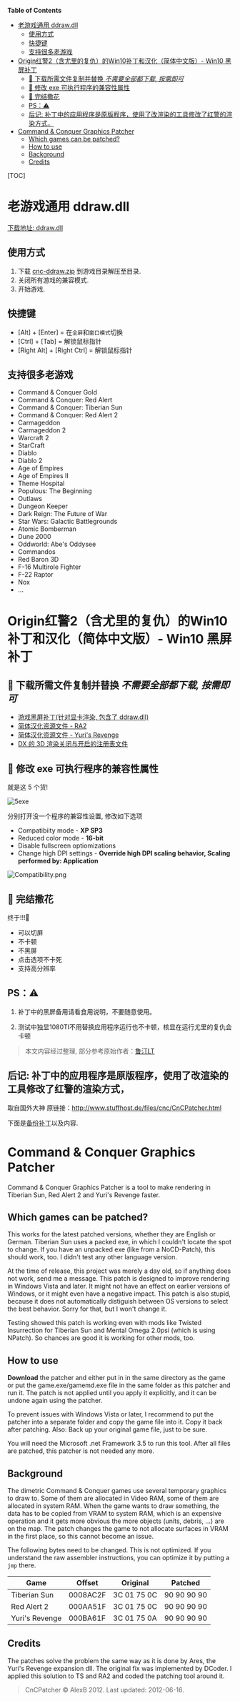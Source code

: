 <!-- START doctoc generated TOC please keep comment here to allow auto update -->
<!-- DON'T EDIT THIS SECTION, INSTEAD RE-RUN doctoc TO UPDATE -->
**Table of Contents**

- [老游戏通用 ddraw.dll](#%E8%80%81%E6%B8%B8%E6%88%8F%E9%80%9A%E7%94%A8-ddrawdll)
  - [使用方式](#%E4%BD%BF%E7%94%A8%E6%96%B9%E5%BC%8F)
  - [快捷键](#%E5%BF%AB%E6%8D%B7%E9%94%AE)
  - [支持很多老游戏](#%E6%94%AF%E6%8C%81%E5%BE%88%E5%A4%9A%E8%80%81%E6%B8%B8%E6%88%8F)
- [Origin红警2（含尤里的复仇）的Win10补丁和汉化（简体中文版）- Win10 黑屏补丁](#origin%E7%BA%A2%E8%AD%A62%E5%90%AB%E5%B0%A4%E9%87%8C%E7%9A%84%E5%A4%8D%E4%BB%87%E7%9A%84win10%E8%A1%A5%E4%B8%81%E5%92%8C%E6%B1%89%E5%8C%96%E7%AE%80%E4%BD%93%E4%B8%AD%E6%96%87%E7%89%88--win10-%E9%BB%91%E5%B1%8F%E8%A1%A5%E4%B8%81)
  - [🧻 下载所需文件复制并替换 *不需要全部都下载, 按需即可*](#%F0%9F%A7%BB-%E4%B8%8B%E8%BD%BD%E6%89%80%E9%9C%80%E6%96%87%E4%BB%B6%E5%A4%8D%E5%88%B6%E5%B9%B6%E6%9B%BF%E6%8D%A2-%E4%B8%8D%E9%9C%80%E8%A6%81%E5%85%A8%E9%83%A8%E9%83%BD%E4%B8%8B%E8%BD%BD-%E6%8C%89%E9%9C%80%E5%8D%B3%E5%8F%AF)
  - [🔧 修改 exe 可执行程序的兼容性属性](#-%E4%BF%AE%E6%94%B9-exe-%E5%8F%AF%E6%89%A7%E8%A1%8C%E7%A8%8B%E5%BA%8F%E7%9A%84%E5%85%BC%E5%AE%B9%E6%80%A7%E5%B1%9E%E6%80%A7)
  - [🎉 完结撒花](#-%E5%AE%8C%E7%BB%93%E6%92%92%E8%8A%B1)
  - [PS：⚠️](#ps)
  - [后记: 补丁中的应用程序是原版程序，使用了改渲染的工具修改了红警的渲染方式，](#%E5%90%8E%E8%AE%B0-%E8%A1%A5%E4%B8%81%E4%B8%AD%E7%9A%84%E5%BA%94%E7%94%A8%E7%A8%8B%E5%BA%8F%E6%98%AF%E5%8E%9F%E7%89%88%E7%A8%8B%E5%BA%8F%E4%BD%BF%E7%94%A8%E4%BA%86%E6%94%B9%E6%B8%B2%E6%9F%93%E7%9A%84%E5%B7%A5%E5%85%B7%E4%BF%AE%E6%94%B9%E4%BA%86%E7%BA%A2%E8%AD%A6%E7%9A%84%E6%B8%B2%E6%9F%93%E6%96%B9%E5%BC%8F)
- [Command & Conquer Graphics Patcher](#command--conquer-graphics-patcher)
  - [Which games can be patched?](#which-games-can-be-patched)
  - [How to use](#how-to-use)
  - [Background](#background)
  - [Credits](#credits)

<!-- END doctoc generated TOC please keep comment here to allow auto update -->



[TOC]

# 老游戏通用 ddraw.dll

[下载地址: ddraw.dll](https://github.com/CnCNet/cnc-ddraw/releases/latest/download/cnc-ddraw.zip)
## 使用方式
1. 下载 [cnc-ddraw.zip](https://github.com/CnCNet/cnc-ddraw/releases/latest/download/cnc-ddraw.zip) 到游戏目录解压至目录.
2. 关闭所有游戏的兼容模式.
3. 开始游戏.

## 快捷键

- [Alt] + [Enter] = 在`全屏`和`窗口模式`切换
- [Ctrl] + [Tab] = 解锁鼠标指针
- [Right Alt] + [Right Ctrl] = 解锁鼠标指针

## 支持很多老游戏
- Command & Conquer Gold
- Command & Conquer: Red Alert
- Command & Conquer: Tiberian Sun
- Command & Conquer: Red Alert 2
- Carmageddon
- Carmageddon 2
- Warcraft 2
- StarCraft
- Diablo
- Diablo 2
- Age of Empires
- Age of Empires II
- Theme Hospital
- Populous: The Beginning
- Outlaws
- Dungeon Keeper
- Dark Reign: The Future of War
- Star Wars: Galactic Battlegrounds
- Atomic Bomberman
- Dune 2000
- Oddworld: Abe's Oddysee
- Commandos
- Red Baron 3D
- F-16 Multirole Fighter
- F-22 Raptor
- Nox
- ...

# Origin红警2（含尤里的复仇）的Win10补丁和汉化（简体中文版）- Win10 黑屏补丁

## 🧻 下载所需文件复制并替换 *不需要全部都下载, 按需即可* 

- [游戏黑屏补丁(针对显卡渲染, 包含了 ddraw.dll)](RA2_Win10/仅Win10补丁不含汉化.zip)
- [简体汉化资源文件 - RA2](RA2_Win10/RA2汉化.zip)
- [简体汉化资源文件 - Yuri's Revenge](RA2_Win10/尤里的复仇汉化.zip)
- [DX 的 3D 渲染关闭与开启的注册表文件](RA2_Win10/黑屏备用.zip)

## 🔧 修改 exe 可执行程序的兼容性属性

就是这 5 个货!

![5exe](RA2_Win10/5exe.jpg)

分别打开没一个程序的兼容性设置, 修改如下选项

- Compatibiity mode - **XP SP3**
- Reduced color mode - **16-bit**
- Disable fullscreen optiomizations
- Change high DPI settings - **Override high DPI scaling behavior, Scaling performed by: Application**

![Compatibility.png](RA2_Win10/Compatibility.png)

## 🎉 完结撒花

终于!!!👏

- 可以切屏
- 不卡顿
- 不黑屏
- 点击选项不卡死
- 支持高分辨率

## PS：⚠️

1. 补丁中的黑屏备用请看食用说明，不要随意使用。

2. 测试中独显1080TI不用替换应用程序运行也不卡顿，核显在运行尤里的复仇会卡顿 

>  本文内容经过整理, 部分参考原始作者：[鲁汀LT](https://www.bilibili.com/read/cv357537)

## 后记: 补丁中的应用程序是原版程序，使用了改渲染的工具修改了红警的渲染方式，

取自国外大神 原链接：http://www.stuffhost.de/files/cnc/CnCPatcher.html

下面是[备份补丁](RA2_Win10/CnCGraphicsPatch.zip)以及内容.

# Command & Conquer Graphics Patcher

Command & Conquer Graphics Patcher is a tool to make rendering in Tiberian Sun, Red Alert 2 and Yuri's Revenge faster.

## Which games can be patched?

This works for the latest patched versions, whether they are English or German. Tiberian Sun uses a packed exe, in which I couldn't locate the spot to change. If you have an unpacked exe (like from a NoCD-Patch), this should work, too. I didn't test any other language version.

At the time of release, this project was merely a day old, so if anything does not work, send me a message. This patch is designed to improve rendering in Windows Vista and later. It might not have an effect on earlier versions of Windows, or it might even have a negative impact. This patch is also stupid, because it does not automatically distiguish between OS versions to select the best behavior. Sorry for that, but I won't change it.

Testing showed this patch is working even with mods like Twisted Insurrection for Tiberian Sun and Mental Omega 2.0psi (which is using NPatch). So chances are good it is working for other mods, too.

## How to use

**Download** the patcher and either put in in the same directory as the game or put the game.exe/gamemd.exe file in the same folder as this patcher and run it. The patch is not applied until you apply it explicitly, and it can be undone again using the patcher.

To prevent issues with Windows Vista or later, I recommend to put the patcher into a separate folder and copy the game file into it. Copy it back after patching. Also: Back up your original game file, just to be sure.

You will need the Microsoft .net Framework 3.5 to run this tool. After all files are patched, this patcher is not needed any more.

## Background

The dimetric Command & Conquer games use several temporary graphics to draw to. Some of them are allocated in Video RAM, some of them are allocated in system RAM. When the game wants to draw something, the data has to be copied from VRAM to system RAM, which is an expensive operation and it gets more obvious the more objects (units, debris, ...) are on the map. The patch changes the game to not allocate surfaces in VRAM in the first place, so this cannot become an issue.

The following bytes need to be changed. This is not optimized. If you understand the raw assembler instructions, you can optimize it by putting a `jmp` there.

| Game           | Offset   | Original    | Patched     |
| -------------- | -------- | ----------- | ----------- |
| Tiberian Sun   | 0008AC2F | 3C 01 75 0C | 90 90 90 90 |
| Red Alert 2    | 000AA51F | 3C 01 75 0C | 90 90 90 90 |
| Yuri's Revenge | 000BA61F | 3C 01 75 0A | 90 90 90 90 |

## Credits

The patches solve the problem the same way as it is done by Ares, the Yuri's Revenge expansion dll. The original fix was implemented by DCoder. I applied this solution to TS and RA2 and coded the patching tool around it.



> CnCPatcher © AlexB 2012. Last updated: 2012-06-16.
